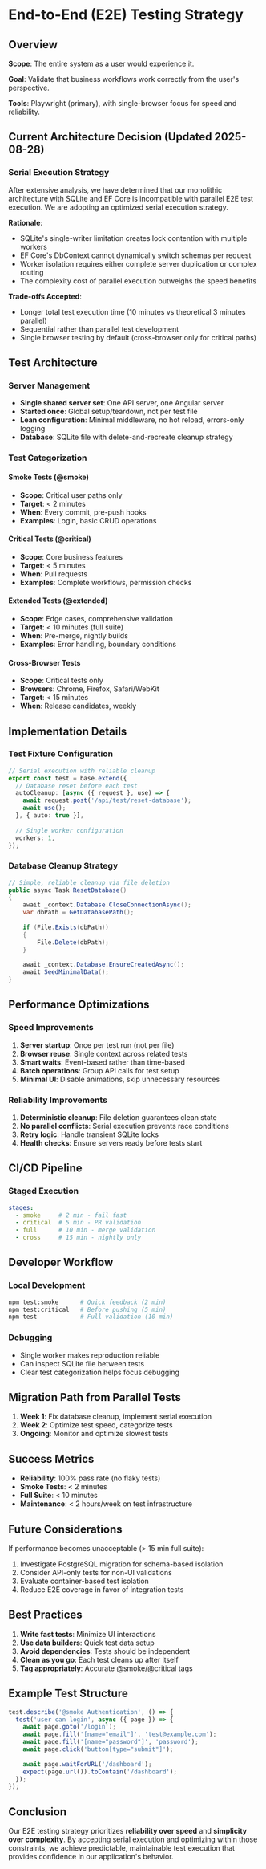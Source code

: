 # End-to-End (E2E) Testing Strategy

## Overview

**Scope**: The entire system as a user would experience it.

**Goal**: Validate that business workflows work correctly from the user's perspective.

**Tools**: Playwright (primary), with single-browser focus for speed and reliability.

## Current Architecture Decision (Updated 2025-08-28)

### Serial Execution Strategy
After extensive analysis, we have determined that our monolithic architecture with SQLite and EF Core is incompatible with parallel E2E test execution. We are adopting an optimized serial execution strategy.

**Rationale**:
- SQLite's single-writer limitation creates lock contention with multiple workers
- EF Core's DbContext cannot dynamically switch schemas per request
- Worker isolation requires either complete server duplication or complex routing
- The complexity cost of parallel execution outweighs the speed benefits

**Trade-offs Accepted**:
- Longer total test execution time (10 minutes vs theoretical 3 minutes parallel)
- Sequential rather than parallel test development
- Single browser testing by default (cross-browser only for critical paths)

## Test Architecture

### Server Management
- **Single shared server set**: One API server, one Angular server
- **Started once**: Global setup/teardown, not per test file
- **Lean configuration**: Minimal middleware, no hot reload, errors-only logging
- **Database**: SQLite file with delete-and-recreate cleanup strategy

### Test Categorization

#### Smoke Tests (@smoke)
- **Scope**: Critical user paths only
- **Target**: < 2 minutes
- **When**: Every commit, pre-push hooks
- **Examples**: Login, basic CRUD operations

#### Critical Tests (@critical) 
- **Scope**: Core business features
- **Target**: < 5 minutes
- **When**: Pull requests
- **Examples**: Complete workflows, permission checks

#### Extended Tests (@extended)
- **Scope**: Edge cases, comprehensive validation
- **Target**: < 10 minutes (full suite)
- **When**: Pre-merge, nightly builds
- **Examples**: Error handling, boundary conditions

#### Cross-Browser Tests
- **Scope**: Critical tests only
- **Browsers**: Chrome, Firefox, Safari/WebKit
- **Target**: < 15 minutes
- **When**: Release candidates, weekly

## Implementation Details

### Test Fixture Configuration
```typescript
// Serial execution with reliable cleanup
export const test = base.extend({
  // Database reset before each test
  autoCleanup: [async ({ request }, use) => {
    await request.post('/api/test/reset-database');
    await use();
  }, { auto: true }],
  
  // Single worker configuration
  workers: 1,
});
```

### Database Cleanup Strategy
```csharp
// Simple, reliable cleanup via file deletion
public async Task ResetDatabase()
{
    await _context.Database.CloseConnectionAsync();
    var dbPath = GetDatabasePath();
    
    if (File.Exists(dbPath))
    {
        File.Delete(dbPath);
    }
    
    await _context.Database.EnsureCreatedAsync();
    await SeedMinimalData();
}
```

## Performance Optimizations

### Speed Improvements
1. **Server startup**: Once per test run (not per file)
2. **Browser reuse**: Single context across related tests
3. **Smart waits**: Event-based rather than time-based
4. **Batch operations**: Group API calls for test setup
5. **Minimal UI**: Disable animations, skip unnecessary resources

### Reliability Improvements
1. **Deterministic cleanup**: File deletion guarantees clean state
2. **No parallel conflicts**: Serial execution prevents race conditions
3. **Retry logic**: Handle transient SQLite locks
4. **Health checks**: Ensure servers ready before tests start

## CI/CD Pipeline

### Staged Execution
```yaml
stages:
  - smoke     # 2 min - fail fast
  - critical  # 5 min - PR validation  
  - full      # 10 min - merge validation
  - cross     # 15 min - nightly only
```

## Developer Workflow

### Local Development
```bash
npm test:smoke      # Quick feedback (2 min)
npm test:critical   # Before pushing (5 min)
npm test            # Full validation (10 min)
```

### Debugging
- Single worker makes reproduction reliable
- Can inspect SQLite file between tests
- Clear test categorization helps focus debugging

## Migration Path from Parallel Tests

1. **Week 1**: Fix database cleanup, implement serial execution
2. **Week 2**: Optimize test speed, categorize tests
3. **Ongoing**: Monitor and optimize slowest tests

## Success Metrics

- **Reliability**: 100% pass rate (no flaky tests)
- **Smoke Tests**: < 2 minutes
- **Full Suite**: < 10 minutes  
- **Maintenance**: < 2 hours/week on test infrastructure

## Future Considerations

If performance becomes unacceptable (> 15 min full suite):
1. Investigate PostgreSQL migration for schema-based isolation
2. Consider API-only tests for non-UI validations
3. Evaluate container-based test isolation
4. Reduce E2E coverage in favor of integration tests

## Best Practices

1. **Write fast tests**: Minimize UI interactions
2. **Use data builders**: Quick test data setup
3. **Avoid dependencies**: Tests should be independent
4. **Clean as you go**: Each test cleans up after itself
5. **Tag appropriately**: Accurate @smoke/@critical tags

## Example Test Structure

```typescript
test.describe('@smoke Authentication', () => {
  test('user can login', async ({ page }) => {
    await page.goto('/login');
    await page.fill('[name="email"]', 'test@example.com');
    await page.fill('[name="password"]', 'password');
    await page.click('button[type="submit"]');
    
    await page.waitForURL('/dashboard');
    expect(page.url()).toContain('/dashboard');
  });
});
```

## Conclusion

Our E2E testing strategy prioritizes **reliability over speed** and **simplicity over complexity**. By accepting serial execution and optimizing within those constraints, we achieve predictable, maintainable test execution that provides confidence in our application's behavior.